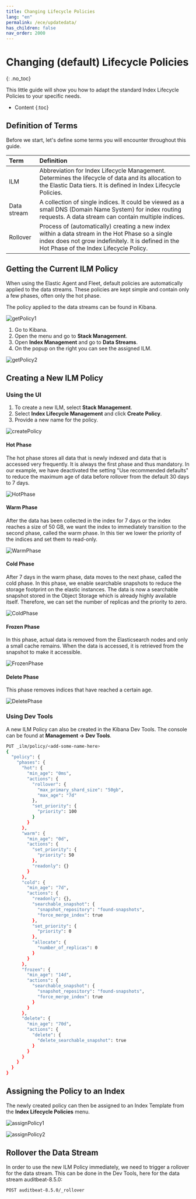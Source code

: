 ```yaml
---
title: Changing Lifecycle Policies
lang: "en"
permalink: /ece/updatedata/
has_children: false
nav_order: 2000
---
```

# Changing (default) Lifecycle Policies
{: .no_toc}

This little guide will show you how to adapt the standard Index Lifecycle Policies to your specific needs.

- Content
{:toc}

## Definition of Terms

Before we start, let's define some terms you will encounter throughout this guide.

|Term             |Definition           |
|:-------------------------|:--------------------|
| ILM           | Abbreviation for Index Lifecycle Management. Determines the lifecycle of data and its allocation to the Elastic Data tiers. It is defined in Index Lifecycle Policies. |
| Data stream  | A collection of single indices. It could be viewed as a small DNS (Domain Name System) for index routing requests. A data stream can contain multiple indices.     |
| Rollover     | Process of (automatically) creating a new index within a data stream in the Hot Phase so a single index does not grow indefinitely. It is defined in the Hot Phase of the Index Lifecycle Policy. |

## Getting the Current ILM Policy

When using the Elastic Agent and Fleet, default policies are automatically applied to the data streams. These policies are kept simple and contain only a few phases, often only the hot phase.

The policy applied to the data streams can be found in Kibana.

![getPolicy1](images/updILM_currPol.png)

1. Go to Kibana.
1. Open the menu and go to **Stack Management**.
1. Open **Index Management** and go to **Data Streams**.
1. On the popup on the right you can see the assigned ILM.

![getPolicy2](images/updILM_currPol2.png)

## Creating a New ILM Policy

### Using the UI

1. To create a new ILM, select **Stack Management**.
1. Select **Index Lifecycle Management** and click **Create Policy**.
1. Provide a new name for the policy.

![createPolicy](images/updILM_creaPol1.png)

#### Hot Phase

The hot phase stores all data that is newly indexed and data that is accessed very frequently. It is always the first phase and thus mandatory. In our example, we have deactivated the setting "Use recommended defaults" to reduce the maximum age of data before rollover from the default 30 days to 7 days.

![HotPhase](images/updILM_hotphase.png)

#### Warm Phase

After the data has been collected in the index for 7 days or the index reaches a size of 50 GB, we want the index to immediately transition to the second phase, called the warm phase. In this tier we lower the priority of the indices and set them to read-only.

![WarmPhase](images/updILM_warmphase.png)

#### Cold Phase

After 7 days in the warm phase, data moves to the next phase, called the cold phase. In this phase, we enable searchable snapshots to reduce the storage footprint on the elastic instances. The data is now a searchable snapshot stored in the Object Storage which is already highly available itself. Therefore, we can set the number of replicas and the priority to zero.

![ColdPhase](images/updILM_coldphase.png)

#### Frozen Phase

In this phase, actual data is removed from the Elasticsearch nodes and only a small cache remains. When the data is accessed, it is retrieved from the snapshot to make it accessible.

![FrozenPhase](images/updILM_frozenphase.png)

#### Delete Phase

This phase removes indices that have reached a certain age.

![DeletePhase](images/updILM_deletephase.png)

### Using Dev Tools

A new ILM Policy can also be created in the Kibana Dev Tools. The console can be found at **Management → Dev Tools**.

```bash
PUT _ilm/policy/<add-some-name-here>
{
  "policy": {
    "phases": {
      "hot": {
        "min_age": "0ms",
        "actions": {
          "rollover": {
            "max_primary_shard_size": "50gb",
            "max_age": "7d"
          },
          "set_priority": {
            "priority": 100
          }
        }
      },
      "warm": {
        "min_age": "0d",
        "actions": {
          "set_priority": {
            "priority": 50
          },
          "readonly": {}
        }
      },
      "cold": {
        "min_age": "7d",
        "actions": {
          "readonly": {},
          "searchable_snapshot": {
            "snapshot_repository": "found-snapshots",
            "force_merge_index": true
          },
          "set_priority": {
            "priority": 0
          },
          "allocate": {
            "number_of_replicas": 0
          }
        }
      },
      "frozen": {
        "min_age": "14d",
        "actions": {
          "searchable_snapshot": {
            "snapshot_repository": "found-snapshots",
            "force_merge_index": true
          }
        }
      },
      "delete": {
        "min_age": "70d",
        "actions": {
          "delete": {
            "delete_searchable_snapshot": true
          }
        }
      }
    }
  }
}
```

## Assigning the Policy to an Index

The newly created policy can then be assigned to an Index Template from the **Index Lifecycle Policies** menu.

![assignPolicy1](images/updILM_assignpol1.png)

![assignPolicy2](images/updILM_assignpol2.png)

## Rollover the Data Stream

In order to use the new ILM Policy immediately, we need to trigger a rollover for the data stream. This can be done in the Dev Tools, here for the data stream auditbeat-8.5.0:

```bash
POST auditbeat-8.5.0/_rollover
```
